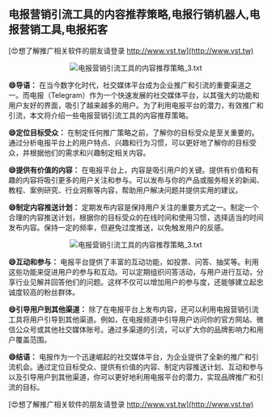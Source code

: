## **电报营销引流工具的内容推荐策略,电报行销机器人,电报营销工具,电报拓客**

[😍想了解推广相关软件的朋友请登录 http://www.vst.tw](http://www.vst.tw)

 <center><img src="https://vst.tw/MP4/tuiguang/png/1.png" alt="电报营销引流工具的内容推荐策略_3.txt"></center>

**😄导语：**
在当今数字化时代，社交媒体平台成为企业推广和引流的重要渠道之一。而电报（Telegram）作为一个快速发展的社交媒体平台，以其强大的功能和用户友好的界面，吸引了越来越多的用户。为了利用电报平台的潜力，有效推广和引流，本文将介绍一些电报营销引流工具的内容推荐策略。

**😄定位目标受众：**
在制定任何推广策略之前，了解你的目标受众是至关重要的。通过分析电报平台上的用户特点、兴趣和行为习惯，可以更好地了解你的目标受众，并根据他们的需求和兴趣制定相关内容。

**😄提供有价值的内容：**
在电报平台上，内容是吸引用户的关键。提供有价值和有趣的内容将吸引更多的用户关注和参与。可以发布与你的产品或服务相关的新闻、教程、案例研究、行业洞察等内容，帮助用户解决问题并提供实用的建议。

**😄制定内容推送计划：**
定期发布内容是保持用户关注的重要方式之一。制定一个合理的内容推送计划，根据你的目标受众的在线时间和使用习惯，选择适当的时间发布内容。保持一定的频率，但避免过度推送，以免触发用户的反感。

 <center><img src="https://vst.tw/MP4/tuiguang/png/5.png" alt="电报营销引流工具的内容推荐策略_3.txt"></center>

**😄互动和参与：**
电报平台提供了丰富的互动功能，如投票、问答、抽奖等。利用这些功能来促进用户的参与和互动。可以定期组织问答活动，与用户进行互动，分享行业见解并回答他们的问题。这样不仅可以增加用户的参与度，还能够建立起忠诚度较高的粉丝群体。

**😄引导用户到其他渠道：**
除了在电报平台上发布内容，还可以利用电报营销引流工具将用户引导到其他渠道。例如，在电报频道中引导用户访问你的官方网站、微信公众号或其他社交媒体账号。通过多渠道的引流，可以扩大你的品牌影响力和用户覆盖范围。

**😄结语：**
电报作为一个迅速崛起的社交媒体平台，为企业提供了全新的推广和引流机会。通过定位目标受众、提供有价值的内容、制定内容推送计划、互动和参与以及引导用户到其他渠道，你可以更好地利用电报平台的潜力，实现品牌推广和引流的目标。

[😍想了解推广相关软件的朋友请登录 http://www.vst.tw](http://www.vst.tw)



